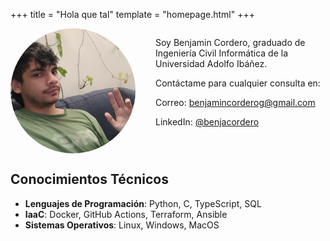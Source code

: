 +++
title = "Hola que tal"
template = "homepage.html"
+++
<style>
.container {
display: flex;
align-items: flex-start;
gap: 2rem;
flex-direction: row-reverse;
}
.profile-img {
width: 200px;
height: 200px;
border-radius: 50%;
object-fit: cover;
}
@media (max-width: 768px) {
.container {
flex-direction: column;
align-items: center;
text-align: center;
** }**
.profile-img {
margin-bottom: 1rem;
** }**
}
</style>
<div class="container">
<div>
<p>Soy Benjamin Cordero, graduado de Ingeniería Civil Informática de la Universidad Adolfo Ibáñez.</p>
<!-- <p>¡Mira algunos de mis proyectos!</p> -->
<p>Contáctame para cualquier consulta en: </p>
<p><i class="fas fa-envelope"> </i> Correo: <a href="mailto:benjamincorderog@gmail.com">benjamincorderog@gmail.com</a>
<p><i class="fab fa-linkedin"></i> LinkedIn: <a href="https://www.linkedin.com/in/benjacordero/">@benjacordero</a></p>
</div>
<img src="hello.jpg" alt="Foto de perfil" class="profile-img">
</div>

## Conocimientos Técnicos
- **Lenguajes de Programación**: Python, C, TypeScript, SQL
- **IaaC**: Docker, GitHub Actions, Terraform, Ansible
- **Sistemas Operativos**: Linux, Windows, MacOS
